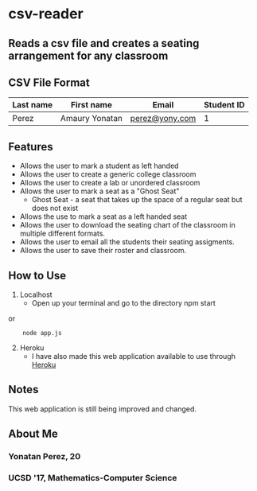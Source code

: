 # csv-reader
## Reads a csv file and creates a seating arrangement for any classroom

## CSV File Format

| Last name | First name     | Email          | Student ID |
| --------- | -------------- | -------------- | ---------- |
| Perez     | Amaury Yonatan | perez@yony.com | 1          |


## Features
* Allows the user to mark a student as left handed
* Allows the user to create a generic college classroom
* Allows the user to create a lab or unordered classroom
* Allows the user to mark a seat as a "Ghost Seat"
	* Ghost Seat - a seat that takes up the space of a regular seat but does not exist
* Allows the use to mark a seat as a left handed seat
* Allows the user to download the seating chart of the classroom in multiple different formats.
* Allows the user to email all the students their seating assigments.
* Allows the user to save their roster and classroom.


## How to Use
1. Localhost
	* Open up your terminal and go to the directory
		npm start

or

		node app.js

2. Heroku
	* I have also made this web application available to use through [Heroku](https://ucsdseatingcharts.herokuapp.com)


## Notes
This web application is still being improved and changed.

## About Me
### Yonatan Perez, 20
### UCSD '17, Mathematics-Computer Science

